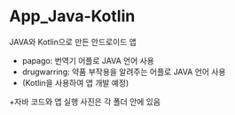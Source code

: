 # App_Java-Kotlin
JAVA와 Kotlin으로 만든 안드로이드 앱

- papago: 번역기 어플로 JAVA 언어 사용
- drugwarring: 약품 부작용을 알려주는 어플로 JAVA 언어 사용
- (Kotlin을 사용하여 앱 개발 예정)

+자바 코드와 앱 실행 사진은 각 폴더 안에 있음
